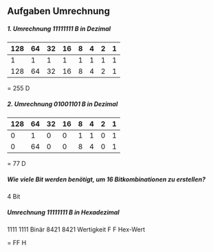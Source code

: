 ##  Aufgaben Umrechnung

##### 1. Umrechnung 11111111 B in Dezimal

| 128 | 64 | 32 | 16 | 8 | 4 | 2 | 1 |
|-----|----|----|----|---|---|---|---|
|  1  | 1  | 1  | 1  | 1 | 1 | 1 | 1 |
|128  | 64 | 32 | 16 | 8 | 4 | 2 | 1 |

= 255 D

##### 2. Umrechnung 01001101 B in Dezimal

| 128 | 64 | 32 | 16 | 8 | 4 | 2 | 1 |
|-----|----|----|----|---|---|---|---|
|  0  | 1  | 0  | 0  | 1 | 1 | 0 | 1 |
| 0  | 64 | 0 | 0 | 8 | 4 | 0 | 1 |

= 77 D


##### Wie viele Bit werden benötigt, um 16 Bitkombinationen zu erstellen?
4 Bit

##### Umrechnung 11111111 B in Hexadezimal

1111 1111 Binär
8421 8421 Wertigkeit
 F    F   Hex-Wert 

= FF H



